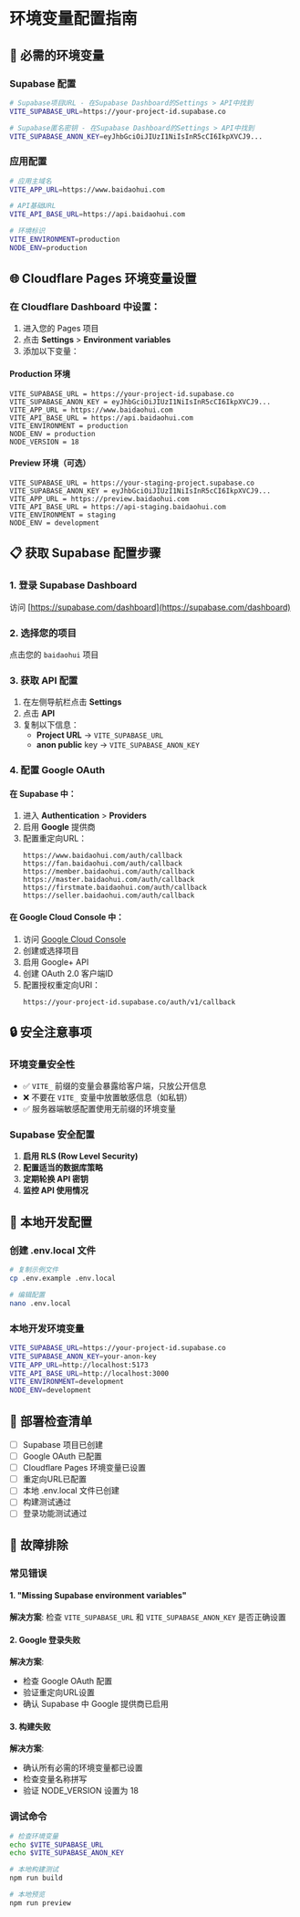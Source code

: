 # 环境变量配置指南

## 🔧 必需的环境变量

### Supabase 配置
```bash
# Supabase项目URL - 在Supabase Dashboard的Settings > API中找到
VITE_SUPABASE_URL=https://your-project-id.supabase.co

# Supabase匿名密钥 - 在Supabase Dashboard的Settings > API中找到
VITE_SUPABASE_ANON_KEY=eyJhbGciOiJIUzI1NiIsInR5cCI6IkpXVCJ9...
```

### 应用配置
```bash
# 应用主域名
VITE_APP_URL=https://www.baidaohui.com

# API基础URL
VITE_API_BASE_URL=https://api.baidaohui.com

# 环境标识
VITE_ENVIRONMENT=production
NODE_ENV=production
```

## 🌐 Cloudflare Pages 环境变量设置

### 在 Cloudflare Dashboard 中设置：

1. 进入您的 Pages 项目
2. 点击 **Settings** > **Environment variables**
3. 添加以下变量：

#### Production 环境
```
VITE_SUPABASE_URL = https://your-project-id.supabase.co
VITE_SUPABASE_ANON_KEY = eyJhbGciOiJIUzI1NiIsInR5cCI6IkpXVCJ9...
VITE_APP_URL = https://www.baidaohui.com
VITE_API_BASE_URL = https://api.baidaohui.com
VITE_ENVIRONMENT = production
NODE_ENV = production
NODE_VERSION = 18
```

#### Preview 环境（可选）
```
VITE_SUPABASE_URL = https://your-staging-project.supabase.co
VITE_SUPABASE_ANON_KEY = eyJhbGciOiJIUzI1NiIsInR5cCI6IkpXVCJ9...
VITE_APP_URL = https://preview.baidaohui.com
VITE_API_BASE_URL = https://api-staging.baidaohui.com
VITE_ENVIRONMENT = staging
NODE_ENV = development
```

## 📋 获取 Supabase 配置步骤

### 1. 登录 Supabase Dashboard
访问 [https://supabase.com/dashboard](https://supabase.com/dashboard)

### 2. 选择您的项目
点击您的 `baidaohui` 项目

### 3. 获取 API 配置
1. 在左侧导航栏点击 **Settings**
2. 点击 **API**
3. 复制以下信息：
   - **Project URL** → `VITE_SUPABASE_URL`
   - **anon public** key → `VITE_SUPABASE_ANON_KEY`

### 4. 配置 Google OAuth

#### 在 Supabase 中：
1. 进入 **Authentication** > **Providers**
2. 启用 **Google** 提供商
3. 配置重定向URL：
   ```
   https://www.baidaohui.com/auth/callback
   https://fan.baidaohui.com/auth/callback
   https://member.baidaohui.com/auth/callback
   https://master.baidaohui.com/auth/callback
   https://firstmate.baidaohui.com/auth/callback
   https://seller.baidaohui.com/auth/callback
   ```

#### 在 Google Cloud Console 中：
1. 访问 [Google Cloud Console](https://console.cloud.google.com/)
2. 创建或选择项目
3. 启用 Google+ API
4. 创建 OAuth 2.0 客户端ID
5. 配置授权重定向URI：
   ```
   https://your-project-id.supabase.co/auth/v1/callback
   ```

## 🔒 安全注意事项

### 环境变量安全性
- ✅ `VITE_` 前缀的变量会暴露给客户端，只放公开信息
- ❌ 不要在 `VITE_` 变量中放置敏感信息（如私钥）
- ✅ 服务器端敏感配置使用无前缀的环境变量

### Supabase 安全配置
1. **启用 RLS (Row Level Security)**
2. **配置适当的数据库策略**
3. **定期轮换 API 密钥**
4. **监控 API 使用情况**

## 🧪 本地开发配置

### 创建 .env.local 文件
```bash
# 复制示例文件
cp .env.example .env.local

# 编辑配置
nano .env.local
```

### 本地开发环境变量
```bash
VITE_SUPABASE_URL=https://your-project-id.supabase.co
VITE_SUPABASE_ANON_KEY=your-anon-key
VITE_APP_URL=http://localhost:5173
VITE_API_BASE_URL=http://localhost:3000
VITE_ENVIRONMENT=development
NODE_ENV=development
```

## 🚀 部署检查清单

- [ ] Supabase 项目已创建
- [ ] Google OAuth 已配置
- [ ] Cloudflare Pages 环境变量已设置
- [ ] 重定向URL已配置
- [ ] 本地 .env.local 文件已创建
- [ ] 构建测试通过
- [ ] 登录功能测试通过

## 🔧 故障排除

### 常见错误

#### 1. "Missing Supabase environment variables"
**解决方案**: 检查 `VITE_SUPABASE_URL` 和 `VITE_SUPABASE_ANON_KEY` 是否正确设置

#### 2. Google 登录失败
**解决方案**: 
- 检查 Google OAuth 配置
- 验证重定向URL设置
- 确认 Supabase 中 Google 提供商已启用

#### 3. 构建失败
**解决方案**:
- 确认所有必需的环境变量都已设置
- 检查变量名称拼写
- 验证 NODE_VERSION 设置为 18

### 调试命令
```bash
# 检查环境变量
echo $VITE_SUPABASE_URL
echo $VITE_SUPABASE_ANON_KEY

# 本地构建测试
npm run build

# 本地预览
npm run preview
``` 